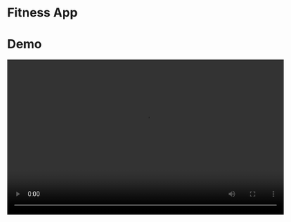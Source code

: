 # Fitness App

# Demo

<video width="640" height="360" controls>
  <source src="https://raw.githubusercontent.com/nandan-varma/replog/main/assets/fitness-demo.mp4" type="video/mp4">
</video>
